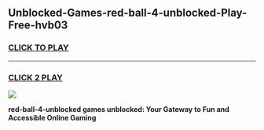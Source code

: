 
## Unblocked-Games-red-ball-4-unblocked-Play-Free-hvb03
<h3>
<a href="https://premium76.site?title=red-ball-4-unblocked&ref=10A">CLICK TO PLAY</a></h3>
<hr>

<h3>
<a href="https://premium76.site?title=red-ball-4-unblocked&ref=10A">CLICK 2 PLAY</a>
  
</h3>

<a href="https://premium76.site?title=red-ball-4-unblocked&ref=10A"><img src="https://clearcache.store/games.png"></a>


**red-ball-4-unblocked games unblocked: Your Gateway to Fun and Accessible Online Gaming**
